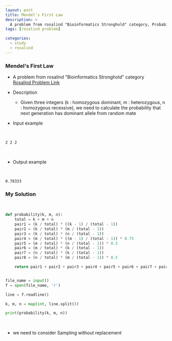 ```yaml
---
layout: post
title: Mendel's First Law
description: >
  A problem from rosalind "Bioinformatics Stronghold" category, Probability Calculation
tags: [rosalind problem]

categories:
  - study
  - rosalind
---
```


### Mendel's First Law
* A problem from rosalind "Bioinformatics Stronghold" category<br>
[Rosalind Problem Link](https://rosalind.info/problems/iprb/)

* Description
  * Given three integers (k : homozygous dominant, m : heterozygous, n : homozygous recessive), we need to calculate the probability that next generation has dominant allele from random mate
* Input example

<br>

~~~
2 2 2
~~~

<br>

* Output example

<br>

~~~
0.78333
~~~

### My Solution
<br>

~~~python
def probability(k, m, n):
    total = k + m + n
    pair1 = (k / total) * ((k - 1) / (total - 1))
    pair2 = (k / total) * (m / (total - 1))
    pair3 = (k / total) * (n / (total - 1))
    pair4 = (m / total) * ((m - 1) / (total - 1)) * 0.75
    pair5 = (m / total) * (n / (total - 1)) * 0.5
    pair6 = (m / total) * (k / (total - 1))
    pair7 = (n / total) * (k / (total - 1))
    pair8 = (n / total) * (m / (total - 1)) * 0.5

    return pair1 + pair2 + pair3 + pair4 + pair5 + pair6 + pair7 + pair8


file_name = input()
f = open(file_name, 'r')

line = f.readline()

k, m, n = map(int, line.split())

print(probability(k, m, n))
~~~

<br>

* we need to consider Sampling without replacement
